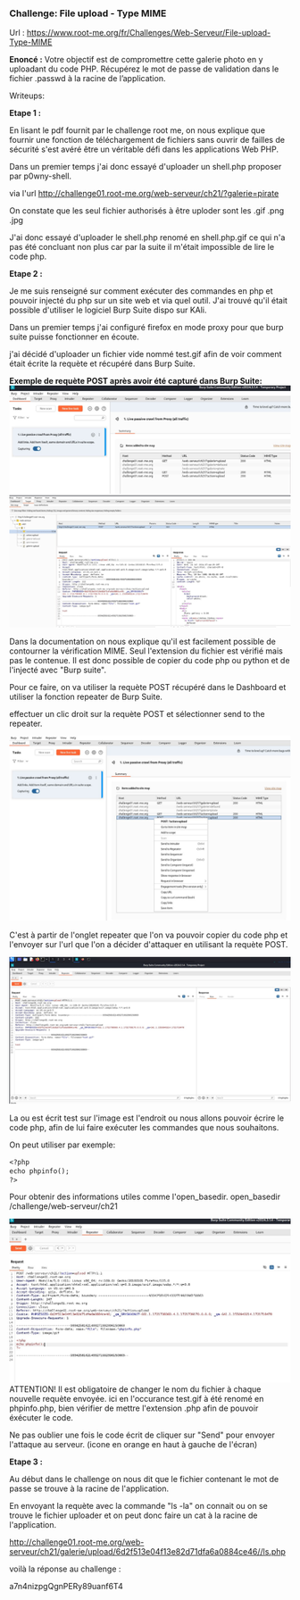 ### Challenge: File upload - Type MIME

Url :  https://www.root-me.org/fr/Challenges/Web-Serveur/File-upload-Type-MIME

**Enoncé :**
 Votre objectif est de compromettre cette galerie photo en y uploadant du code PHP.
Récupérez le mot de passe de validation dans le fichier .passwd à la racine de l’application.

Writeups: 

**Etape 1 :**

En lisant le pdf fournit par le challenge root me, on nous explique que fournir une fonction de téléchargement de fichiers sans ouvrir de failles de sécurité s'est avéré être un véritable défi dans les applications Web PHP.

Dans un premier temps j'ai donc essayé d'uploader un shell.php proposer par p0wny-shell.

via l'url http://challenge01.root-me.org/web-serveur/ch21/?galerie=pirate 

On constate que les seul fichier authorisés à être uploder sont les .gif .png .jpg

J'ai donc essayé d'uploader le shell.php renomé en shell.php.gif
ce qui n'a pas été concluant non plus car par la suite il m'était impossible de lire le code php.

**Etape 2 :**

Je me suis renseigné sur comment exécuter des commandes en php et pouvoir injecté du php sur un site web et via quel outil. J'ai trouvé qu'il était possible d'utiliser le logiciel Burp Suite dispo sur KAli.

Dans un premier temps j'ai configuré firefox en mode proxy pour que burp suite puisse fonctionner en écoute.

j'ai décidé d'uploader un fichier vide nommé test.gif afin de voir comment était écrite la requète et récupéré dans Burp Suite.

**Exemple  de requète POST après avoir été capturé dans Burp Suite:**
![Dashboardburpsuite](./assets/Dashboardburpsuite.jpg)
![requète POST](./assets/requetePOST.jpg)

Dans la documentation on nous explique qu'il est facilement possible de contourner la vérification MIME. Seul l'extension du fichier est vérifié mais pas le contenue. Il est donc possible de copier du code php ou python et de l'injecté avec "Burp suite".

Pour ce faire, on va utiliser la requète POST récupéré dans le Dashboard et utiliser la fonction repeater de Burp Suite.

effectuer un clic droit sur la requète POST et sélectionner send to the repeater.

![sendtotherepeater](./assets/send%20to%20the%20repeater.jpg)

C'est à partir de l'onglet repeater que l'on va pouvoir copier du code php et l'envoyer sur l'url que l'on a décider d'attaquer en utilisant la requète POST.

![ongletrepetear](./assets/ongletreapter.jpg)

La ou est écrit test sur l'image est l'endroit ou nous allons pouvoir écrire le code php, afin de lui faire exécuter les commandes que nous 
souhaitons.

On peut utiliser par exemple:
```
<?php
echo phpinfo();
?>
```
Pour obtenir des informations utiles comme l'open_basedir.
open_basedir	/challenge/web-serveur/ch21

![phpinfo](./assets/phpinfo.jpg)
ATTENTION! Il est obligatoire de changer le nom du fichier à chaque nouvelle requète envoyée. ici en l'occurance test.gif à été renomé en phpinfo.php, bien vérifier de mettre l'extension .php afin de pouvoir éxécuter le code.

Ne pas oublier une fois le code écrit de cliquer sur "Send" pour envoyer l'attaque au serveur. (icone en orange en haut à gauche de l'écran)

**Etape 3 :**

Au début dans le challenge on nous dit que le fichier contenant le mot de passe se trouve à la racine de l'application.





En envoyant la requète avec la commande "ls -la" on connait ou on se trouve le fichier uploader et on peut donc faire un cat à la racine de l'application.

<?php
// Executes, returns only last line of the output
echo exec("ls -la");
?>

http://challenge01.root-me.org/web-serveur/ch21/galerie/upload/6d2f513e04f13e82d71dfa6a0884ce46//ls.php

<?php
echo exec("cat ../../../.passwd");
?>

voilà la réponse au challenge :

a7n4nizpgQgnPERy89uanf6T4
